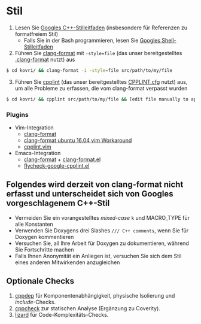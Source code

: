 # Stil
1. Lesen Sie [Googles C++-Stilleitfaden](https://google.github.io/styleguide/cppguide.html) (insbesondere für Referenzen zu formatfreiem Stil)
   - Falls Sie in der Bash programmieren, lesen Sie [Googles Shell-Stilleitfaden](https://github.com/google/styleguide/blob/gh-pages/shell.xml)
2. Führen Sie [clang-format](http://clang.llvm.org/docs/ClangFormat.html) mit ```-style=file``` (das unser bereitgestelltes [.clang-format](https://github.com/monero-project/kovri/blob/master/.clang-format) nutzt) aus
```bash
$ cd kovri/ && clang-format -i -style=file src/path/to/my/file
```
3. Führen Sie [cpplint](https://github.com/google/styleguide/tree/gh-pages/cpplint) (das unser bereitgestelltes [CPPLINT.cfg](https://github.com/monero-project/kovri/blob/master/CPPLINT.cfg) nutzt) aus, um alle Probleme zu erfassen, die vom clang-format verpasst wurden
```bash
$ cd kovri/ && cpplint src/path/to/my/file && [edit file manually to apply fixes]
```

### Plugins

- Vim-Integration
  - [clang-format](http://clang.llvm.org/docs/ClangFormat.html#vim-integration)
  - [clang-format ubuntu 16.04 vim Workaround](http://stackoverflow.com/questions/39490082/clang-format-not-working-under-gvim)
  - [cpplint.vim](https://github.com/vim-syntastic/syntastic/blob/master/syntax_checkers/cpp/cpplint.vim)
- Emacs-Integration
  - [clang-format](http://clang.llvm.org/docs/ClangFormat.html#emacs-integration) + [clang-format.el](https://llvm.org/svn/llvm-project/cfe/trunk/tools/clang-format/clang-format.el)
  - [flycheck-google-cpplint.el](https://github.com/flycheck/flycheck-google-cpplint)

## Folgendes wird derzeit von clang-format nicht erfasst und unterscheidet sich von Googles vorgeschlagenem C++-Stil

- Vermeiden Sie ein vorangestelltes *mixed-case* ```k``` und MACRO_TYPE für alle Konstanten
- Verwenden Sie Doxygens drei Slashes ```/// C++ comments```, wenn Sie für Doxygen kommentieren
- Versuchen Sie, all Ihre Arbeit für Doxygen zu dokumentieren, während Sie Fortschritte machen
- Falls Ihnen Anonymität ein Anliegen ist, versuchen Sie sich dem Stil eines anderen Mitwirkenden anzugleichen

## Optionale Checks
1. [cppdep](https://github.com/rakhimov/cppdep)
   für Komponentenabhängigkeit, physische Isolierung und *include*-Checks.
2. [cppcheck](https://github.com/danmar/cppcheck/) zur statischen Analyse
   (Ergänzung zu Coverity).
3. [lizard](https://github.com/terryyin/lizard) für Code-Komplexitäts-Checks.
